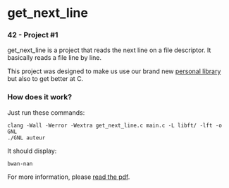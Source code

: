 get_next_line
========
### 42 - Project #1

get_next_line is a project that reads the next line on a file descriptor. It basically reads a file line by line.<br />

This project was designed to make us use our brand new [personal library](https://github.com/bwan-nan/libft) but also to get better at C.

### How does it work?

Just run these commands:

    clang -Wall -Werror -Wextra get_next_line.c main.c -L libft/ -lft -o GNL
    ./GNL auteur
 
It should display:

    bwan-nan


For more information, please [read the pdf](https://github.com/bwan-nan/Fillit/blob/master/fillit.en.pdf).
